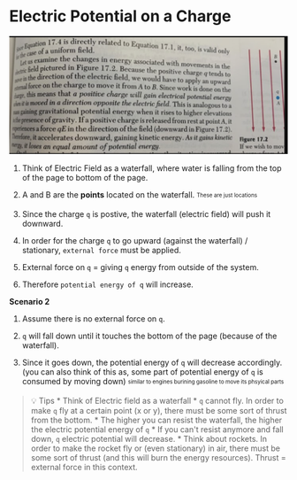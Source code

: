 


# Electric Potential on a Charge

![Alt text](image-7.png)

1. Think of Electric Field as a waterfall, where water is falling from the top of the page to bottom of the page. 

2. A and B are the **points** located on the waterfall. <sub><sup>These are just locations</sub></sup>

3. Since the charge `q` is postive, the waterfall (electric field) will push it downward.

4. In order for the charge `q` to go upward (against the waterfall) / stationary, `external force` must be applied. 

5. External force on `q` = giving `q` energy from outside of the system.

6. Therefore `potential energy of q` will increase.


**Scenario 2**

1. Assume there is no external force on `q`.

2. `q` will fall down until it touches the bottom of the page (because of the waterfall).

3. Since it goes down, the potential energy of `q` will decrease accordingly. (you can also think of this as, some part of potential energy of `q` is consumed by moving down)  <sub><sup>similar to engines burining gasoline to move its phsyical parts</sub></sup>


> :bulb: Tips
    * Think of Electric field as a waterfall
    * `q` cannot fly. In order to make `q` fly at a certain point (x or y), there must be some sort of thrust from the bottom.
    * The higher you can resist the waterfall, the higher the electric potential energy of `q`
    * If you can't resist anymore and fall down, `q` electric potential will decrease.
    * Think about rockets. In order to make the rocket fly or (even stationary) in air, there must be some sort of thrust (and this will burn the energy resources). Thrust = external force in this context.